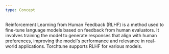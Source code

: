 ```yaml
---
type: Concept
---
```


Reinforcement Learning from Human Feedback (RLHF) is a method used to fine-tune language models based on feedback from human evaluators. It involves training the model to generate responses that align with human preferences, improving the model's performance and relevance in real-world applications. Torchtune supports RLHF for various models.
